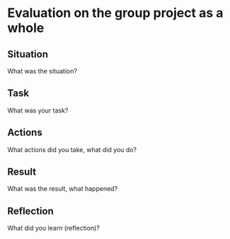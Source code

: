 #  Evaluation on the group project as a whole

## Situation
What was the situation? 

## Task
What was your task? 

## Actions
What actions did you take, what did you do? 

## Result
What was the result, what happened? 

## Reflection
What did you learn (reflection)?

